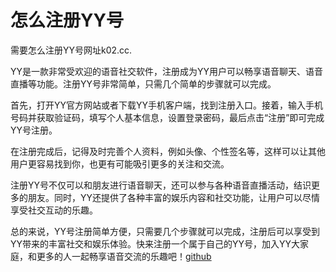 # 怎么注册YY号

需要怎么注册YY号网址k02.cc.

YY是一款非常受欢迎的语音社交软件，注册成为YY用户可以畅享语音聊天、语音直播等功能。注册YY号非常简单，只需几个简单的步骤就可以完成。

首先，打开YY官方网站或者下载YY手机客户端，找到注册入口。接着，输入手机号码并获取验证码，填写个人基本信息，设置登录密码，最后点击“注册”即可完成YY号注册。

在注册完成后，记得及时完善个人资料，例如头像、个性签名等，这样可以让其他用户更容易找到你，也更有可能吸引更多的关注和交流。

注册YY号不仅可以和朋友进行语音聊天，还可以参与各种语音直播活动，结识更多的朋友。同时，YY还提供了各种丰富的娱乐内容和社交功能，让用户可以尽情享受社交互动的乐趣。

总的来说，YY号注册简单方便，只需要几个步骤就可以完成，注册后可以享受到YY带来的丰富社交和娱乐体验。快来注册一个属于自己的YY号，加入YY大家庭，和更多的人一起畅享语音交流的乐趣吧！[github](https://github.com)
